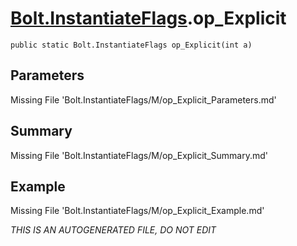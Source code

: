# [Bolt.InstantiateFlags](Types/Bolt.InstantiateFlags.md).op_Explicit
`public static Bolt.InstantiateFlags op_Explicit(int a)`
## Parameters
Missing File 'Bolt.InstantiateFlags/M/op_Explicit_Parameters.md'
## Summary
Missing File 'Bolt.InstantiateFlags/M/op_Explicit_Summary.md'
## Example
Missing File 'Bolt.InstantiateFlags/M/op_Explicit_Example.md'

*THIS IS AN AUTOGENERATED FILE, DO NOT EDIT*
